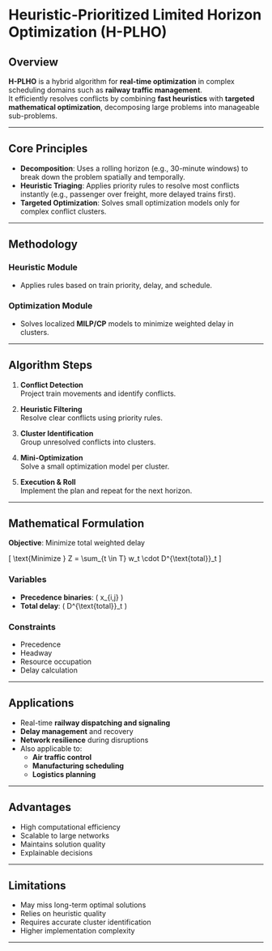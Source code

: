 # Heuristic-Prioritized Limited Horizon Optimization (H-PLHO)

## Overview
**H-PLHO** is a hybrid algorithm for **real-time optimization** in complex scheduling domains such as **railway traffic management**.  
It efficiently resolves conflicts by combining **fast heuristics** with **targeted mathematical optimization**, decomposing large problems into manageable sub-problems.

---

## Core Principles

- **Decomposition**: Uses a rolling horizon (e.g., 30-minute windows) to break down the problem spatially and temporally.  
- **Heuristic Triaging**: Applies priority rules to resolve most conflicts instantly (e.g., passenger over freight, more delayed trains first).  
- **Targeted Optimization**: Solves small optimization models only for complex conflict clusters.  

---

## Methodology

### Heuristic Module
- Applies rules based on train priority, delay, and schedule.  

### Optimization Module
- Solves localized **MILP/CP** models to minimize weighted delay in clusters.  

---

## Algorithm Steps

1. **Conflict Detection**  
   Project train movements and identify conflicts.  

2. **Heuristic Filtering**  
   Resolve clear conflicts using priority rules.  

3. **Cluster Identification**  
   Group unresolved conflicts into clusters.  

4. **Mini-Optimization**  
   Solve a small optimization model per cluster.  

5. **Execution & Roll**  
   Implement the plan and repeat for the next horizon.  

---

## Mathematical Formulation

**Objective**: Minimize total weighted delay  

\[
\text{Minimize } Z = \sum_{t \in T} w_t \cdot D^{\text{total}}_t
\]

### Variables
- **Precedence binaries**: \( x_{i,j} \)  
- **Total delay**: \( D^{\text{total}}_t \)  

### Constraints
- Precedence  
- Headway  
- Resource occupation  
- Delay calculation  

---

## Applications

- Real-time **railway dispatching and signaling**  
- **Delay management** and recovery  
- **Network resilience** during disruptions  
- Also applicable to:
  - **Air traffic control**  
  - **Manufacturing scheduling**  
  - **Logistics planning**  

---

## Advantages

- High computational efficiency  
- Scalable to large networks  
- Maintains solution quality  
- Explainable decisions  

---

## Limitations

- May miss long-term optimal solutions  
- Relies on heuristic quality  
- Requires accurate cluster identification  
- Higher implementation complexity  

---
